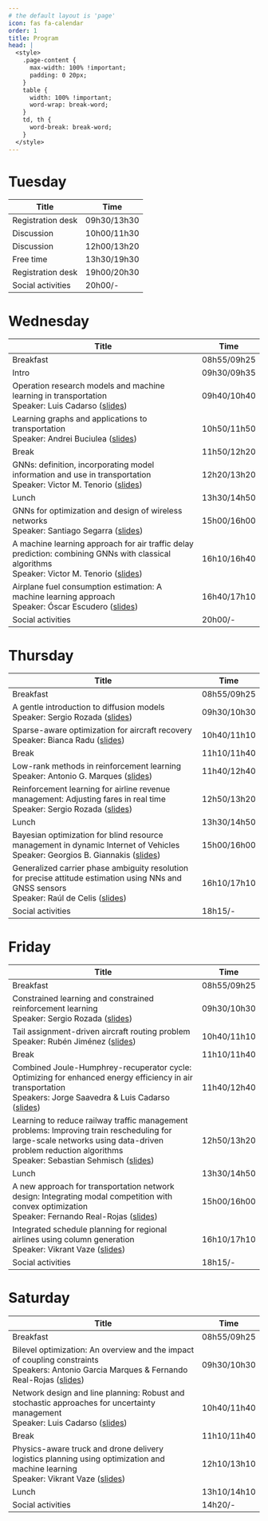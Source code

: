 ```yaml
---
# the default layout is 'page'
icon: fas fa-calendar
order: 1
title: Program
head: |
  <style>
    .page-content {
      max-width: 100% !important;
      padding: 0 20px;
    }
    table {
      width: 100% !important;
      word-wrap: break-word;
    }
    td, th {
      word-break: break-word;
    }
  </style>
---
```


# Tuesday

| Title                                                                                                    | Time         |
|----------------------------------------------------------------------------------------------------------|--------------|
| Registration desk                                                                                        | 09h30/13h30  |
| Discussion                                                                                               | 10h00/11h30  |
| Discussion                                                                                               | 12h00/13h20  |
| Free time                                                                                                | 13h30/19h30  |
| Registration desk                                                                                        | 19h00/20h30  |
| Social activities                                                                                        | 20h00/-      |

# Wednesday

| Title                                                                                                    | Time         |
|----------------------------------------------------------------------------------------------------------|--------------|
| Breakfast                                                                                               | 08h55/09h25  |
| Intro                                                                                                   | 09h30/09h35  |
| Operation research models and machine learning in transportation <br>Speaker: Luis Cadarso ([slides](https://drive.google.com/file/d/1_is_NiCzr09B0xofVf1fhD7dh8p41P91/view?usp=drive_link))               | 09h40/10h40  |
| Learning graphs and applications to transportation <br>Speaker: Andrei Buciulea ([slides](https://drive.google.com/file/d/1yICW1V3eu9nvftEmMDntx92Y83c-0OR6/view?usp=drive_link))                         | 10h50/11h50  |
| Break                                                                                                   | 11h50/12h20  |
| GNNs: definition, incorporating model information and use in transportation <br>Speaker: Victor M. Tenorio ([slides](https://drive.google.com/file/d/1gspfPwW8xjX9T5StqQ2ODnLrCghgH951/view?usp=drive_link)) | 12h20/13h20  |
| Lunch                                                                                                   | 13h30/14h50  |
| GNNs for optimization and design of wireless networks <br>Speaker: Santiago Segarra ([slides](https://drive.google.com/file/d/1R4QqiWoeUrAGV0irxbdJOlsedMTgssw2/view?usp=drive_link))                     | 15h00/16h00  |
| A machine learning approach for air traffic delay prediction: combining GNNs with classical algorithms <br>Speaker: Victor M. Tenorio ([slides](https://drive.google.com/file/d/1pHqPTu00X-lH-0nkfc0otFERspaYwUdY/view?usp=drive_link)) | 16h10/16h40  |
| Airplane fuel consumption estimation: A machine learning approach <br>Speaker: Óscar Escudero ([slides](https://drive.google.com/file/d/12boAOEar7cUDA9EO8w9kxAu0vhVvwvw4/view?usp=drive_link))           | 16h40/17h10  |
| Social activities                                                                                        | 20h00/-  |

# Thursday

| Title                                                                                                      | Time         |
|------------------------------------------------------------------------------------------------------------|--------------|
| Breakfast                                                                                                 | 08h55/09h25  |
| A gentle introduction to diffusion models <br>Speaker: Sergio Rozada ([slides](https://drive.google.com/file/d/1qrxzoZrPEmyP_W4nOi0ZZM_NgB3H_shA/view?usp=drive_link))                                       | 09h30/10h30  |
| Sparse-aware optimization for aircraft recovery​ <br>Speaker: Bianca Radu ([slides](https://drive.google.com/file/d/1pb18LI12FASjp5IzON2ni_Gl-_aFYyTj/view?usp=drive_link))                                  | 10h40/11h10  |
| Break                                                                                                     | 11h10/11h40  |
| Low-rank methods in reinforcement learning <br>Speaker: Antonio G. Marques ([slides](https://drive.google.com/file/d/1K7yaDbBJhaJuLoBSC1dEJ2oHA3Ic2xAm/view?usp=drive_link))                                 | 11h40/12h40  |
| Reinforcement learning for airline revenue management: Adjusting fares in real time <br>Speaker: Sergio Rozada ([slides](https://drive.google.com/file/d/1ttFbOOt77TRj4Xsbp_xOFkZGMJ6lZ1zV/view?usp=drive_link)) | 12h50/13h20  |
| Lunch                                                                                                     | 13h30/14h50  |
| Bayesian optimization for blind resource management in dynamic Internet of Vehicles <br>Speaker: Georgios B. Giannakis ([slides](https://drive.google.com/file/d/1ya2yz4u2BUnovXXsvvNLrA6p33ZzrtZZ/view?usp=drive_link)) | 15h00/16h00  |
| Generalized carrier phase ambiguity resolution for precise attitude estimation using NNs and GNSS sensors <br>Speaker: Raúl de Celis ([slides](https://drive.google.com/file/d/1XAlN4B6gHZikGfJAjXv8UG0YAN_6KUyi/view?usp=drive_link)) | 16h10/17h10  |
| Social activities                                                                                         | 18h15/-  |

# Friday

| Title                                                                                                         | Time         |
|-----------------------------------------------------------------------------------------------------------------|--------------|
| Breakfast                                                                                                      | 08h55/09h25  |
| Constrained learning and constrained reinforcement learning <br>Speaker: Sergio Rozada ([slides](/assets/slides/fri/datrascoop_2024_constrained.pdf))                          | 09h30/10h30  |
| Tail assignment-driven aircraft routing problem <br>Speaker: Rubén Jiménez ([slides](/assets/slides/fri/DATASCROOP_2024_ruben.pdf))                                      | 10h40/11h10  |
| Break                                                                                                          | 11h10/11h40  |
| Combined Joule-Humphrey-recuperator cycle: Optimizing for enhanced energy efficiency in air transportation <br>Speakers: Jorge Saavedra & Luis Cadarso ([slides](/assets/slides/fri/DATASCROOP_Saavedra_v7.pdf)) | 11h40/12h40  |
| Learning to reduce railway traffic management problems: Improving train rescheduling for large-scale networks using data-driven problem reduction algorithms <br>Speaker: Sebastian Sehmisch ([slides](/assets/slides/fri/2024-09-27%20Presentation_DATRASCOOP_Sebastian.pdf)) | 12h50/13h20  |
| Lunch                                                                                                          | 13h30/14h50  |
| A new approach for transportation network design: Integrating modal competition with convex optimization <br>Speaker: Fernando Real-Rojas ([slides](/assets/slides/fri/FRR_Net_Design_Tenerife.pdf)) | 15h00/16h00  |
| Integrated schedule planning for regional airlines using column generation <br>Speaker: Vikrant Vaze ([slides](/assets/slides/fri/Regional_Airline_Flight_Scheduling%20Presentation.pdf))           | 16h10/17h10  |
| Social activities                                                                                              | 18h15/-  |

# Saturday

| Title                                                                                                     | Time         |
|-----------------------------------------------------------------------------------------------------------|--------------|
| Breakfast                                                                                                  | 08h55/09h25  |
| Bilevel optimization: An overview and the impact of coupling constraints <br>Speakers: Antonio Garcia Marques & Fernando Real-Rojas ([slides](/assets/slides/sat/Tutorial_Bilevel-Constraints.pdf)) | 09h30/10h30  |
| Network design and line planning: Robust and stochastic approaches for uncertainty management <br>Speaker: Luis Cadarso ([slides](/assets/slides/sat/Luis_2.pdf)) | 10h40/11h40  |
| Break                                                                                                      | 11h10/11h40  |
| Physics-aware truck and drone delivery logistics planning using optimization and machine learning <br>Speaker: Vikrant Vaze ([slides](/assets/slides/sat/truck_drone_presentation.pdf)) | 12h10/13h10  |
| Lunch                                                                                                      | 13h10/14h10  |
| Social activities                                                                                          | 14h20/-  |

